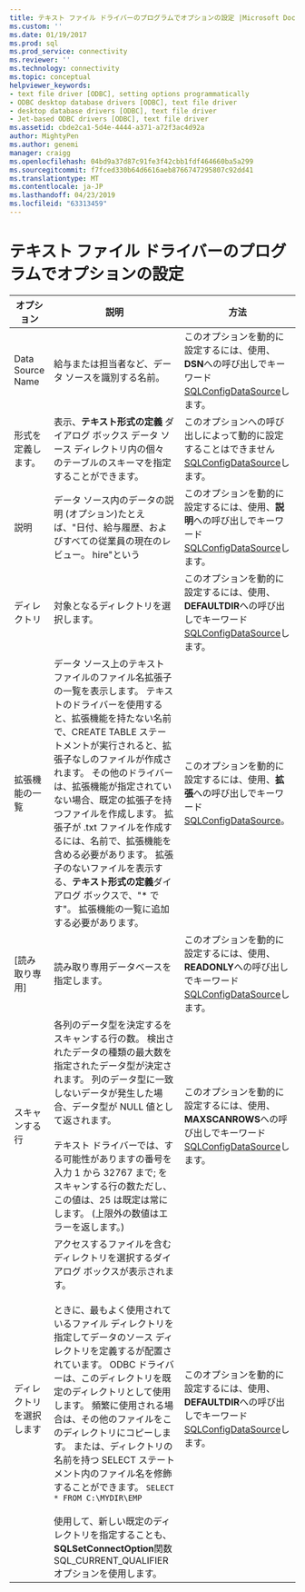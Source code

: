 ```yaml
---
title: テキスト ファイル ドライバーのプログラムでオプションの設定 |Microsoft Docs
ms.custom: ''
ms.date: 01/19/2017
ms.prod: sql
ms.prod_service: connectivity
ms.reviewer: ''
ms.technology: connectivity
ms.topic: conceptual
helpviewer_keywords:
- text file driver [ODBC], setting options programmatically
- ODBC desktop database drivers [ODBC], text file driver
- desktop database drivers [ODBC], text file driver
- Jet-based ODBC drivers [ODBC], text file driver
ms.assetid: cbde2ca1-5d4e-4444-a371-a72f3ac4d92a
author: MightyPen
ms.author: genemi
manager: craigg
ms.openlocfilehash: 04bd9a37d87c91fe3f42cbb1fdf464660ba5a299
ms.sourcegitcommit: f7fced330b64d6616aeb8766747295807c92dd41
ms.translationtype: MT
ms.contentlocale: ja-JP
ms.lasthandoff: 04/23/2019
ms.locfileid: "63313459"
---
```

# <a name="setting-options-programmatically-for-the-text-file-driver"></a>テキスト ファイル ドライバーのプログラムでオプションの設定

|オプション|説明|方法|  
|------------|-----------------|------------|  
|Data Source Name|給与または担当者など、データ ソースを識別する名前。|このオプションを動的に設定するには、使用、 **DSN**への呼び出しでキーワード[SQLConfigDataSource](../../odbc/microsoft/sqlconfigdatasource-text-file-driver.md)します。|  
|形式を定義します。|表示、**テキスト形式の定義** ダイアログ ボックス データ ソース ディレクトリ内の個々 のテーブルのスキーマを指定することができます。|このオプションへの呼び出しによって動的に設定することはできません[SQLConfigDataSource](../../odbc/microsoft/sqlconfigdatasource-text-file-driver.md)します。|  
|説明|データ ソース内のデータの説明 (オプション)たとえば、"日付、給与履歴、およびすべての従業員の現在のレビュー。 hire"という|このオプションを動的に設定するには、使用、**説明**への呼び出しでキーワード[SQLConfigDataSource](../../odbc/microsoft/sqlconfigdatasource-text-file-driver.md)します。|  
|ディレクトリ|対象となるディレクトリを選択します。|このオプションを動的に設定するには、使用、 **DEFAULTDIR**への呼び出しでキーワード[SQLConfigDataSource](../../odbc/microsoft/sqlconfigdatasource-text-file-driver.md)します。|  
|拡張機能の一覧|データ ソース上のテキスト ファイルのファイル名拡張子の一覧を表示します。 テキストのドライバーを使用すると、拡張機能を持たない名前で、CREATE TABLE ステートメントが実行されると、拡張子なしのファイルが作成されます。 その他のドライバーは、拡張機能が指定されていない場合、既定の拡張子を持つファイルを作成します。 拡張子が .txt ファイルを作成するには、名前で、拡張機能を含める必要があります。 拡張子のないファイルを表示する、**テキスト形式の定義**ダイアログ ボックスで、"* です"。 拡張機能の一覧に追加する必要があります。|このオプションを動的に設定するには、使用、**拡張**への呼び出しでキーワード[SQLConfigDataSource](../../odbc/microsoft/sqlconfigdatasource-text-file-driver.md)。|  
|[読み取り専用]|読み取り専用データベースを指定します。|このオプションを動的に設定するには、使用、 **READONLY**への呼び出しでキーワード[SQLConfigDataSource](../../odbc/microsoft/sqlconfigdatasource-text-file-driver.md)します。|  
|スキャンする行|各列のデータ型を決定するをスキャンする行の数。 検出されたデータの種類の最大数を指定されたデータ型が決定されます。 列のデータ型に一致しないデータが発生した場合、データ型が NULL 値として返されます。<br /><br /> テキスト ドライバーでは、する可能性がありますの番号を入力 1 から 32767 まで; をスキャンする行の数ただし、この値は、25 は既定は常にします。 (上限外の数値はエラーを返します。)|このオプションを動的に設定するには、使用、 **MAXSCANROWS**への呼び出しでキーワード[SQLConfigDataSource](../../odbc/microsoft/sqlconfigdatasource-text-file-driver.md)します。|  
|ディレクトリを選択します|アクセスするファイルを含むディレクトリを選択するダイアログ ボックスが表示されます。<br /><br /> ときに、最もよく使用されているファイル ディレクトリを指定してデータのソース ディレクトリを定義するが配置されています。 ODBC ドライバーは、このディレクトリを既定のディレクトリとして使用します。 頻繁に使用される場合は、その他のファイルをこのディレクトリにコピーします。 または、ディレクトリの名前を持つ SELECT ステートメント内のファイル名を修飾することができます。 `SELECT * FROM C:\MYDIR\EMP`<br /><br /> 使用して、新しい既定のディレクトリを指定することも、 **SQLSetConnectOption**関数 SQL_CURRENT_QUALIFIER オプションを使用します。|このオプションを動的に設定するには、使用、 **DEFAULTDIR**への呼び出しでキーワード[SQLConfigDataSource](../../odbc/microsoft/sqlconfigdatasource-text-file-driver.md)します。|
